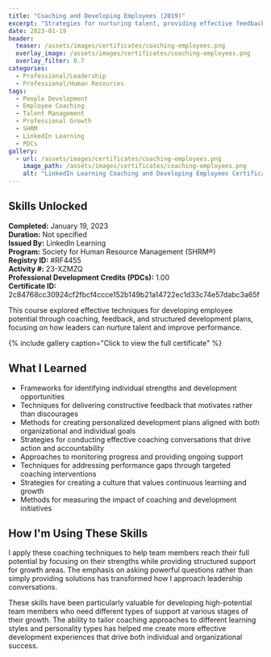```yaml
---
title: "Coaching and Developing Employees (2019)"
excerpt: "Strategies for nurturing talent, providing effective feedback, and fostering professional growth within teams"
date: 2023-01-19
header:
  teaser: /assets/images/certificates/coaching-employees.png
  overlay_image: /assets/images/certificates/coaching-employees.png
  overlay_filter: 0.7
categories:
  - Professional/Leadership
  - Professional/Human Resources
tags:
  - People Development
  - Employee Coaching
  - Talent Management
  - Professional Growth
  - SHRM
  - LinkedIn Learning
  - PDCs
gallery:
  - url: /assets/images/certificates/coaching-employees.png
    image_path: /assets/images/certificates/coaching-employees.png
    alt: "LinkedIn Learning Coaching and Developing Employees Certificate"
---
```


## Skills Unlocked

**Completed:** January 19, 2023  
**Duration:** Not specified  
**Issued By:** LinkedIn Learning  
**Program:** Society for Human Resource Management (SHRM®)  
**Registry ID:** #RF4455  
**Activity #:** 23-XZMZQ  
**Professional Development Credits (PDCs):** 1.00  
**Certificate ID:** 2c84768cc30924cf2fbcf4ccce152b149b21a14722ec1d33c74e57dabc3a65f

This course explored effective techniques for developing employee potential through coaching, feedback, and structured development plans, focusing on how leaders can nurture talent and improve performance.

{% include gallery caption="Click to view the full certificate" %}

## What I Learned

* Frameworks for identifying individual strengths and development opportunities
* Techniques for delivering constructive feedback that motivates rather than discourages
* Methods for creating personalized development plans aligned with both organizational and individual goals
* Strategies for conducting effective coaching conversations that drive action and accountability
* Approaches to monitoring progress and providing ongoing support
* Techniques for addressing performance gaps through targeted coaching interventions
* Strategies for creating a culture that values continuous learning and growth
* Methods for measuring the impact of coaching and development initiatives

## How I'm Using These Skills

I apply these coaching techniques to help team members reach their full potential by focusing on their strengths while providing structured support for growth areas. The emphasis on asking powerful questions rather than simply providing solutions has transformed how I approach leadership conversations.

These skills have been particularly valuable for developing high-potential team members who need different types of support at various stages of their growth. The ability to tailor coaching approaches to different learning styles and personality types has helped me create more effective development experiences that drive both individual and organizational success.